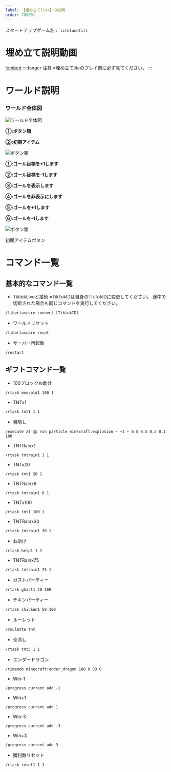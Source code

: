 ```yaml
---
label: 【埋め立てlite】の説明
order: 700001
---
```

スタートアップゲーム名：
```litelandfill```


# 埋め立て説明動画  
[!embed](https://youtu.be/oNc0Pzj_xGw)
:::danger 注意
※埋め立てliteのプレイ前に必ず見てください。
:::  

# ワールド説明
### ワールド全体図
![ワールド全体図](/image/litelandfill1.png)


**①:ボタン類**

**②:初期アイテム**


![ボタン類](/image/litelandfill2.png)


**①:ゴール目標を+1します**

**②:ゴール目標を-1します**

**③:ゴールを表示します**

**④:ゴールを非表示にします**

**⑤:ゴールを+1します**

**⑥:ゴールを-1します**

![ボタン類](/image/litelandfill3.png)


初期アイテムボタン


# コマンド一覧

## 基本的なコマンド一覧

- TiktokLiveと接続
※TikTokIDは自身のTikTokIDに変更してください。
途中で切断された場合も同じコマンドを実行してください。
```
/libertascore connect [TiktokID]
```

- ワールドリセット
```
/libertascore reset
```

- サーバー再起動
```
/restart
```

## ギフトコマンド一覧  
- 100ブロックお助け
```
/rtask emerald1 100 1
```
- TNTx1
```
/rtask tnt1 1 1
```
- 目隠し
```
/execute at @p run particle minecraft:explosion ~ ~1 ~ 0.5 0.5 0.5 0.1 100
```
- TNTRainx1
```
/rtask tntrain1 1 1
```
- TNTx20
```
/rtask tnt1 20 1
```
- TNTRainx8
```
/rtask tntrain1 8 1
```
- TNTx100
```
/rtask tnt1 100 1
```
- TNTRainx30
```
/rtask tntrain1 30 1
```
- お助け
```
/rtask help1 1 1
```
- TNTRainx75
```
/rtask tntrain1 75 1
```
- ガストパーティー
```
/rtask ghast1 20 100
```
- チキンパーティー
```
/rtask chicken1 50 100
```
- ルーレット
```
/roulette tnt
```
- 全消し
```
/rtask tnt3 1 1
```
- エンダードラゴン
```
/timemob minecraft:ender_dragon 180 0 83 0
```
- Win-1
```
/progress current add -1
```
- Win+1
```
/progress current add 1
```
- Win-3
```
/progress current add -3
```
- Win+3
```
/progress current add 3
```
- 勝利数リセット
```
/rtask reset1 1 1
```
